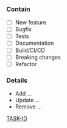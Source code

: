 ### Contain
- [ ] New feature
- [ ] Bugfix
- [ ] Tests
- [ ] Documentation
- [ ] Build/CI/CD
- [ ] Breaking changes
- [ ] Refactor

### Details
* Add ...
* Update ...
* Remove ...

[TASK-ID](https://task/id)
